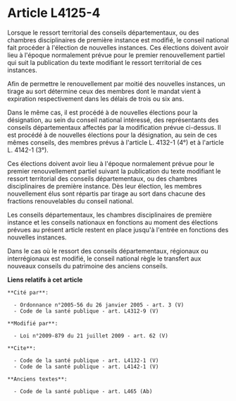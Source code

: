 # Article L4125-4

Lorsque le ressort territorial des conseils départementaux, ou des chambres disciplinaires de première instance est modifié,
le conseil national fait procéder à l'élection de nouvelles instances. Ces élections doivent avoir lieu à l'époque
normalement prévue pour le premier renouvellement partiel qui suit la publication du texte modifiant le ressort territorial
de ces instances. 

Afin de permettre le renouvellement par moitié des nouvelles instances, un tirage au sort détermine ceux des membres dont le
mandat vient à expiration respectivement dans les délais de trois ou six ans. 

Dans le même cas, il est procédé à de nouvelles élections pour la désignation, au sein du conseil national intéressé, des
représentants des conseils départementaux affectés par la modification prévue ci-dessus. Il est procédé à de nouvelles
élections pour la désignation, au sein de ces mêmes conseils, des membres prévus à l'article L. 4132-1 (4°) et à l'article L.
4142-1 (3°). 

Ces élections doivent avoir lieu à l'époque normalement prévue pour le premier renouvellement partiel suivant la publication
du texte modifiant le ressort territorial des conseils départementaux, ou des chambres disciplinaires de première instance.
Dès leur élection, les membres nouvellement élus sont répartis par tirage au sort dans chacune des fractions renouvelables du
conseil national. 

Les conseils départementaux, les chambres disciplinaires de première instance et les conseils nationaux en fonctions au
moment des élections prévues au présent article restent en place jusqu'à l'entrée en fonctions des nouvelles instances. 

Dans le cas où le ressort des conseils départementaux, régionaux ou interrégionaux est modifié, le conseil national règle le
transfert aux nouveaux conseils du patrimoine des anciens conseils.

**Liens relatifs à cet article**

	**Cité par**:

	  - Ordonnance n°2005-56 du 26 janvier 2005 - art. 3 (V)
	  - Code de la santé publique - art. L4312-9 (V)

	**Modifié par**:

	  - Loi n°2009-879 du 21 juillet 2009 - art. 62 (V)

	**Cite**:

	  - Code de la santé publique - art. L4132-1 (V)
	  - Code de la santé publique - art. L4142-1 (V)

	**Anciens textes**:

	  - Code de la santé publique - art. L465 (Ab)
